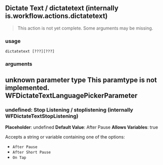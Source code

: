 
## Dictate Text / dictatetext (internally is.workflow.actions.dictatetext)

> This action is not yet complete. Some arguments may be missing.

### usage
`dictatetext [???][???]`

### arguments
unknown parameter type This paramtype is not implemented. WFDictateTextLanguagePickerParameter
---
### undefined: Stop Listening / stoplistening (internally WFDictateTextStopListening)
**Placeholder**: undefined
**Default Value**: After Pause
**Allows Variables**: true


Accepts a string 
or variable
containing one of the options:

- `After Pause`
- `After Short Pause`
- `On Tap`
